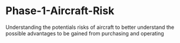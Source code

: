 # Phase-1-Aircraft-Risk
Understanding the potentials risks of aircraft to better understand the possible advantages to be gained from purchasing and operating
